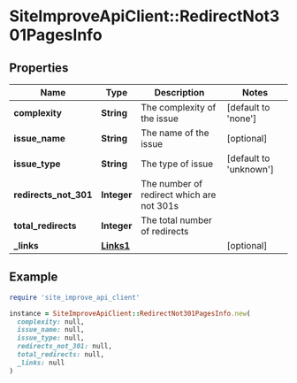 # SiteImproveApiClient::RedirectNot301PagesInfo

## Properties

| Name | Type | Description | Notes |
| ---- | ---- | ----------- | ----- |
| **complexity** | **String** | The complexity of the issue | [default to &#39;none&#39;] |
| **issue_name** | **String** | The name of the issue | [optional] |
| **issue_type** | **String** | The type of issue | [default to &#39;unknown&#39;] |
| **redirects_not_301** | **Integer** | The number of redirect which are not 301s |  |
| **total_redirects** | **Integer** | The total number of redirects |  |
| **_links** | [**Links1**](Links1.md) |  | [optional] |

## Example

```ruby
require 'site_improve_api_client'

instance = SiteImproveApiClient::RedirectNot301PagesInfo.new(
  complexity: null,
  issue_name: null,
  issue_type: null,
  redirects_not_301: null,
  total_redirects: null,
  _links: null
)
```

